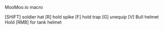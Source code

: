 MooMoo.io macro

[SHIFT] soldier hat
[R] hold spike
[F] hold trap
[G] unequip
[V] Bull helmet
Hold [RMB] for tank helmet
